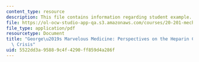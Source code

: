 ```yaml
---
content_type: resource
description: This file contains information regarding student example.
file: https://ol-ocw-studio-app-qa.s3.amazonaws.com/courses/20-201-mechanisms-of-drug-actions-fall-2013/5522dd3a95889c4f4290ff859d4a286f_MIT20_201F13_EbaaAl-Obeid.pdf
file_type: application/pdf
resourcetype: Document
title: "George\u2019s Marvelous Medicine: Perspectives on the Heparin Contamination\
  \ Crisis"
uid: 5522dd3a-9588-9c4f-4290-ff859d4a286f
---
```


